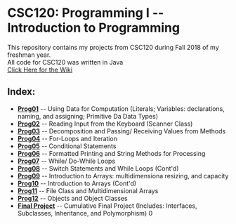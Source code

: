 # CSC120: Programming I -- Introduction to Programming 
This repository contains my projects from CSC120 during Fall 2018 of my freshman year.<br/>
All code for CSC120 was written in Java<br/>
[Click Here for the Wiki](https://github.com/igeller/CSC120/wiki) <br/>


## Index:
* **[Prog01](Lab%201)** -- Using Data for Computation (Literals; Variables: declarations, naming, and assigning; Primitive Da Data Types)
* **[Prog02](Lab%202)** -- Reading Input from the Keyboard (Scanner Class)
* **[Prog03](Lab%203)** -- Decomposition and Passing/ Receiving Values from Methods
* **[Prog04](Lab%204)** -- For-Loops and Iteration
* **[Prog05](Lab%205)** -- Conditional Statements
* **[Prog06](Lab%206)** -- Formatted Printing and String Methods for Processing
* **[Prog07](Lab%207)** -- While/ Do-While Loops
* **[Prog08](Lab%208)** -- Switch Statements and While Loops (Cont'd)
* **[Prog09](Lab%209)** -- Introduction to Arrays: multidimensiona resizing, and capacity
* **[Prog10](Lab%2010)** -- Introduction to Arrays (Cont'd)
* **[Prog11](Lab%2011)** -- File Class and Multidimensional Arrays
* **[Prog12](Lab%2012)** -- Objects and Object Classes
* **[Final Project](Project)** -- Cumulative Final Project (Includes: Interfaces, Subclasses, Inheritance, and Polymorphism)
0
